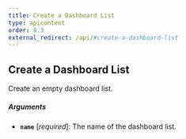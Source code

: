 ```yaml
---
title: Create a Dashboard List
type: apicontent
order: 8.3
external_redirect: /api/#create-a-dashboard-list
---
```


## Create a Dashboard List

Create an empty dashboard list.

##### Arguments

*   **`name`** [*required*]:
    The name of the dashboard list.
